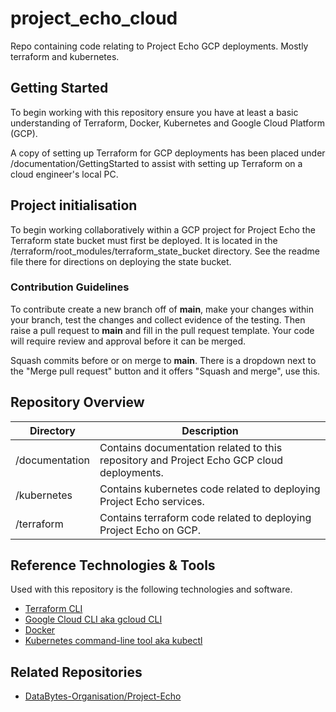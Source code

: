# project_echo_cloud
Repo containing code relating to Project Echo GCP deployments. Mostly terraform and kubernetes.

## Getting Started

To begin working with this repository ensure you have at least a basic understanding of Terraform, Docker, Kubernetes and Google Cloud Platform (GCP).

A copy of setting up Terraform for GCP deployments has been placed under /documentation/GettingStarted to assist with setting up Terraform on a cloud engineer's local PC.

## Project initialisation

To begin working collaboratively within a GCP project for Project Echo the Terraform state bucket must first be deployed. It is located in the /terraform/root_modules/terraform_state_bucket directory. See the readme file there for directions on deploying the state bucket.

### Contribution Guidelines

To contribute create a new branch off of <b>main</b>, make your changes within your branch, test the changes and collect evidence of the testing. Then raise a pull request to <b>main</b> and fill in the pull request template. Your code will require review and approval before it can be merged.

Squash commits before or on merge to <b>main</b>. There is a dropdown next to the "Merge pull request" button and it offers "Squash and merge", use this.

## Repository Overview

|Directory|Description|
|---|---|
|/documentation|Contains documentation related to this repository and Project Echo GCP cloud deployments.|
|/kubernetes|Contains kubernetes code related to deploying Project Echo services.|
|/terraform|Contains terraform code related to deploying Project Echo on GCP.|

## Reference Technologies & Tools

Used with this repository is the following technologies and software.

- [Terraform CLI](https://developer.hashicorp.com/terraform/install)
- [Google Cloud CLI aka gcloud CLI](https://cloud.google.com/sdk/docs/install)
- [Docker](https://docs.docker.com/desktop/install/windows-install/)
- [Kubernetes command-line tool aka kubectl](https://kubernetes.io/docs/tasks/tools/)

## Related Repositories

- [DataBytes-Organisation/Project-Echo](https://github.com/DataBytes-Organisation/Project-Echo)
